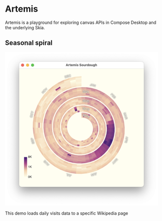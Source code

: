 # Artemis

Artemis is a playground for exploring canvas APIs in Compose Desktop and the underlying Skia.

## Seasonal spiral

<img src="https://raw.githubusercontent.com/kirill-grouchnikov/artemis/main/docs/seasonal-spiral.png" border=0>

This demo loads daily visits data to a specific Wikipedia page
